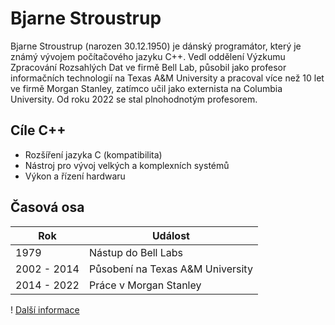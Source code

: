 # Bjarne Stroustrup
Bjarne Stroustrup (narozen 30.12.1950) je dánský programátor, který je známý vývojem počítačového jazyku C++. Vedl oddělení 
Výzkumu Zpracování Rozsahlých Dat ve firmě Bell Lab, působil jako profesor informačních technologií na Texas A&M University a 
pracoval více než 10 let ve firmě Morgan Stanley, zatímco učil jako externista na Columbia University. Od roku 2022 se stal 
plnohodnotým profesorem. 
## Cíle C++
- Rozšíření jazyka C (kompatibilita)
- Nástroj pro vývoj velkých a komplexních systémů
- Výkon a řízení hardwaru
## Časová osa
| Rok | Událost |
| ---------- | ----------| 
| 1979 | Nástup do Bell Labs |
| 2002 - 2014 | Působení na Texas A&M University |
| 2014 - 2022 | Práce v Morgan Stanley |

! [](Bjarne_Stroustrup_(2013).jpg)
[Další informace](https://en.wikipedia.org/wiki/Bjarne_Stroustrup)